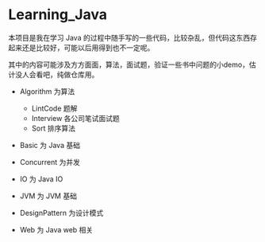 # Learning_Java

本项目是我在学习 Java 的过程中随手写的一些代码，比较杂乱，但代码这东西存起来还是比较好，可能以后用得到也不一定呢。

其中的内容可能涉及方方面面，算法，面试题，验证一些书中问题的小demo，估计没人会看吧，纯做仓库用。

- Algorithm 为算法
    - LintCode 题解
    - Interview 各公司笔试面试题
    - Sort 排序算法

- Basic 为 Java 基础


- Concurrent 为并发

- IO 为 Java IO 

- JVM 为 JVM 基础

- DesignPattern 为设计模式

- Web 为 Java web 相关
